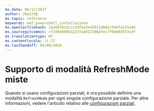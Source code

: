 ```yaml
---
ms.date: 06/12/2017
author: JKeithB
ms.topic: reference
keywords: wmf,powershell,installazione
ms.openlocfilehash: 2aa587bcbccc2dfee3e419114b62c54d7a1d1a46
ms.sourcegitcommit: cf195b090b3223fa4917206dfec7f0b603873cdf
ms.translationtype: HT
ms.contentlocale: it-IT
ms.lasthandoff: 04/09/2018
---
```

# <a name="support-for-mixed-refreshmode"></a>Supporto di modalità RefreshMode miste

Quando si usano configurazioni parziali, è ora possibile definire una modalità `RefreshMode` per ogni singola configurazione parziale.
Per altre informazioni, vedere l'articolo relativo alle [configurazioni parziali](https://msdn.microsoft.com/powershell/dsc/partialconfigs).